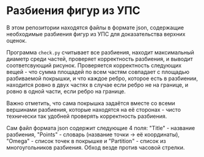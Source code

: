 # Разбиения фигур из УПС
В этом репозитории находятся файлы в формате json, содержащие необходимые разбиения фигур из УПС для доказательства верхних оценок.

Программа `check.py` считывает все разбиения, находит максимальный диаметр среди частей, проверяет корректность разбиения, и выводит соответсвующий рисунок. Проверяется корректность следующих вещей - что сумма площадей по всем частям совпадает с площадью разбиваемой покрышки, и что каждое ребро, которое есть в разбиении, находится ровно в двух частях в случае если ребро не на границе, и ровно в одной части, если ребро на границе.

Важно отметить, что сама покрышка задаётся вместе со всеми вершинами разбиения, которые находятся на её сторонах - чисто технически так удобней проверять корректность разбиения.

Сам файл формата json содержит следующие 4 поля: "Title" - название разбиения, "Points" - словарь (название точки -> её координаты), "Omega" - список точек в покрышке и "Partition" - список из многоугольников разбиения. Обход везде против часовой стрелки. 
